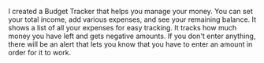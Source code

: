 I created a Budget Tracker that helps you manage your money. You can set your total income, 
add various expenses, and see your remaining balance. It shows a list of all your expenses for easy tracking.
It tracks how much money you have left and gets negative amounts. If you don't enter anything,
there will be an alert that lets you know that you have to enter an amount in order for it to work.
